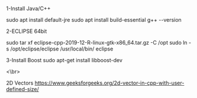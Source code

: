 
1-Install Java/C++

sudo apt install default-jre
sudo apt install build-essential
g++ --version

2-ECLIPSE 64bit

sudo tar xf eclipse-cpp-2019-12-R-linux-gtk-x86_64.tar.gz -C /opt
sudo ln -s /opt/eclipse/eclipse /usr/local/bin/
eclipse

3-Install Boost
sudo apt-get install libboost-dev

<\br>

2D Vectors
https://www.geeksforgeeks.org/2d-vector-in-cpp-with-user-defined-size/
